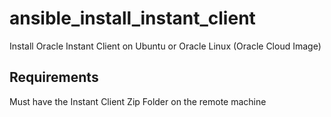 # ansible_install_instant_client

Install Oracle Instant Client on Ubuntu or Oracle Linux (Oracle Cloud Image)

## Requirements

Must have the Instant Client Zip Folder on the remote machine
